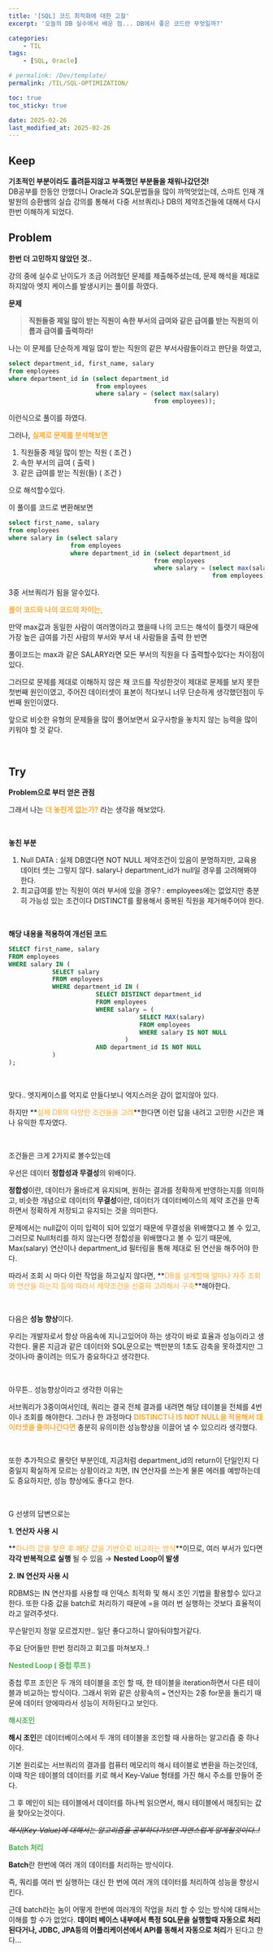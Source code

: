 ```yaml
---
title: '[SQL] 코드 최적화에 대한 고찰'
excerpt: '오늘의 DB 실수에서 배운 점... DB에서 좋은 코드란 무엇일까?'

categories:
    - TIL
tags:
    - [SQL, Oracle]

# permalink: /Dev/template/
permalink: /TIL/SQL-OPTIMIZATION/

toc: true
toc_sticky: true

date: 2025-02-26
last_modified_at: 2025-02-26
---
```


## **Keep**

**기초적인 부분이라도 흘려듣지않고 부족했던 부분들을 채워나갔던것!**  
DB공부를 한동안 안했더니 Oracle과 SQL문법들을 많이 까먹엇었는데, 스마트 인재 개발원의 승환쌤의 실습 강의를 통해서 다중 서브쿼리나 DB의 제약조건들에 대해서 다시 한번 이해하게 되었다.

## **Problem**

**한번 더 고민하지 않았던 것..**

강의 중에 실수로 난이도가 조금 어려웠던 문제를 제출해주셨는데, 문제 해석을 제대로 하지않아 엣지 케이스를 발생시키는 풀이를 하였다.

**문제**

> **직원들중 제일 많이 받는 직원이 속한 부서의 급여와 같은 급여를 받는 직원의 이름과 급여를 출력하라!**

나는 이 문제를 단순하게 제일 많이 받는 직원의 같은 부서사람들이라고 판단을 하였고,

```sql
select department_id, first_name, salary
from employees
where department_id in (select department_id
                        from employees
                        where salary = (select max(salary)
                                        from employees));
```

이런식으로 풀이를 하였다.

그러나, **<span style="color: #FFAA33;">실제로 문제를 분석해보면</span>**

1. 직원들중 제일 많이 받는 직원 ( 조건 )
2. 속한 부서의 급여 ( 출력 )
3. 같은 급여를 받는 직원(들) ( 조건 )

으로 해석할수있다.

이 풀이를 코드로 변환해보면

```sql
select first_name, salary
from employees
where salary in (select salary
                 from employees
                 where department_id in (select department_id
                                        from employees
                                        where salary = (select max(salary)
                                                        from employees)));
```

3중 서브쿼리가 됨을 알수있다.

**<span style="color: #FFAA33;">풀이 코드와 나의 코드의 차이는,</span>**

만약 max값과 동일한 사람이 여러명이라고 했을때 나의 코드는 해석이 틀렷기 때문에 가장 높은 급여를 가진 사람의 부서와 부서 내 사람들을 출력 한 반면

풀이코드는 max과 같은 SALARY라면 모든 부서의 직원을 다 출력할수있다는 차이점이 있다.

그러므로 문제를 제대로 이해하지 않은 채 코드를 작성한것이 제대로 문제를 보지 못한 첫번째 원인이였고, 주어진 데이터셋이 표본이 적다보니 너무 단순하게 생각했던점이 두번째 원인이였다.

앞으로 비슷한 유형의 문제들을 많이 풀어보면서 요구사항을 놓치지 않는 능력을 많이 키워야 할 것 같다.

<br>

## **Try**

**Problem으로 부터 얻은 관점**

그래서 나는 **<span style="color: #FFAA33;">더 놓친게 없는가?</span>** 라는 생각을 해보았다.

<br>

**놓친 부분**

1. Null DATA : 실제 DB였다면 NOT NULL 제약조건이 있음이 분명하지만, 교육용 데이터 셋는 그렇지 않다. salary나 department_id가 null일 경우를 고려해봐야 한다.
2. 최고급여를 받는 직원이 여러 부서에 있을 경우? : employees에는 없었지만 충분히 가능성 있는 조건이다 DISTINCT를 활용해서 중복된 직원을 제거해주어야 한다.

<br>

**해당 내용을 적용하여 개선된 코드**

```sql
SELECT first_name, salary
FROM employees
WHERE salary IN (
            SELECT salary
            FROM employees
            WHERE department_id IN (
                        SELECT DISTINCT department_id
                        FROM employees
                        WHERE salary = (
                                    SELECT MAX(salary)
                                    FROM employees
                                    WHERE salary IS NOT NULL
                                )
                        AND department_id IS NOT NULL
            )
);

```

<br>

맞다.. 엣지케이스를 억지로 만들다보니 억지스러운 감이 없지않아 있다.

하지만 **<span style="color: #FFAA33;">실제 DB의 다양한 조건들을 고려</span>**한다면 이런 답을 내려고 고민한 시간은 꽤나 유익한 투자였다.

<br>

조건들은 크게 2가지로 볼수있는데

우선은 데이터 **정합성과 무결성**의 위배이다.

**정합성**이란, 데이터가 올바르게 유지되며, 원하는 결과를 정확하게 반영하는지를 의미하고, 비슷한 개념으로 데이터의 **무결성**이란, 데이터가 데이터베이스의 제약 조건을 만족하면서 정확하게 저장되고 유지되는 것을 의미한다.

문제에서는 null값이 이미 입력이 되어 있었기 때문에 무결성을 위배했다고 볼 수 있고, 그러므로 Null처리를 하지 않는다면 정합성을 위배했다고 볼 수 있기 때문에, Max(salary) 연산이나 department_id 필터링을 통해 제대로 된 연산을 해주어야 한다.

따라서 조회 시 마다 이런 작업을 하고싶지 않다면, **<span style="color: #FFAA33;">DB를 설계할때 얼마나 자주 조회와 연산을 하는지 등에 따라서 제약조건을 신중히 고려해서 구축</span>**해야한다.

<br>

다음은 **성능 향상**이다.

우리는 개발자로서 항상 마음속에 지니고있어야 하는 생각이 바로 효율과 성능이라고 생각한다. 물론 지금과 같은 데이터와 SQL문으로는 백만분의 1초도 감축을 못하겠지만 그것이나마 줄이려는 의도가 중요하다고 생각한다.

<br>

아무튼.. 성능향상이라고 생각한 이유는

서브쿼리가 3중이여서인데, 쿼리는 결국 전체 결과를 내려면 해당 테이블을 전체를 4번이나 조회를 해야한다. 그러나 한 과정마다 **<span style="color: #FFAA33;">DISTINCT나 IS NOT NULL을 적용해서 데이터셋을 줄여나간다면</span>** 충분히 유의미한 성능향상을 이끌어 낼 수 있으리라 생각했다.

<br>

또한 추가적으로 몰랏던 부분인데,
지금처럼 department_id의 return이 단일인지 다중일지 확실하게 모르는 상황이라고 치면, IN 연산자를 쓰는게 물론 에러를 예방하는데도 중요하지만, 성능 향상에도 좋다고 한다.

<br>

G 선생의 답변으로는

**1. 연산자 사용 시**

**<span style="color: #FFAA33;">하나의 값을 찾은 후 해당 값을 기반으로 비교하는 방식</span>**이므로, 여러 부서가 있다면 **각각 반복적으로 실행** 될 수 있음 → **Nested Loop이 발생**

**2. IN 연산자 사용 시**

RDBMS는 IN 연산자를 사용할 때 인덱스 최적화 및 해시 조인 기법을 활용할수 있다고 한다.
또한 다중 값을 batch로 처리하기 때문에 =을 여러 번 실행하는 것보다 효율적이라고 알려주셧다.

무슨말인지 정말 모르겠지만.. 일단 좋다고하니 알아둬야할거같다.

주요 단어들만 한번 정리하고 회고를 마쳐보자..!

**<font color="#4CAF50">Nested Loop ( 중첩 루프 )</font>**

중첩 루프 조인은 두 개의 테이블을 조인 할 때, 한 테이블을 iteration하면서 다른 테이블과 비교하는 방식이다.
그래서 위와 같은 상황속의 `=` 연산자는 2중 for문을 돌리기 때문에 데이터 양에따라서 성능이 저하된다고 보인다.

**<font color="#4CAF50">해시조인</font>**

**해시 조인**은 데이터베이스에서 두 개의 테이블을 조인할 때 사용하는 알고리즘 중 하나이다.

기본 원리로는 서브쿼리의 결과를 컴퓨터 메모리의 해시 테이블로 변환을 하는것인데, 이때 작은 테이블의 데이터를 키로 해서 Key-Value 형태를 가진 해시 주소를 만들어 준다.

그 후 메인이 되는 테이블에서 데이터를 하나씩 읽으면서, 해시 테이블에서 매칭되는 값을 찾아오는것이다.

_~~해시(Key-Value)에 대해서는 알고리즘을 공부하다가보면 자연스럽게 알게될것이다..!~~_

**<font color="#4CAF50">Batch 처리</font>**

**Batch**란 한번에 여러 개의 데이터를 처리하는 방식이다.

즉, 쿼리를 여러 번 실행하는 대신 한 번에 여러 개의 데이터를 처리하여 성능을 향상시킨다.

근데 batch라는 놈이 어떻게 한번에 여러개의 작업을 처리 할 수 있는 방식에 대해서는 이해를 할 수가 없었다. **데이터 베이스 내부에서 특정 SQL문을 실행할때 자동으로 처리된다거나, JDBC, JPA등의 어플리케이션에서 API를 동해서 자동으로 처리**가 된다고 한다…
